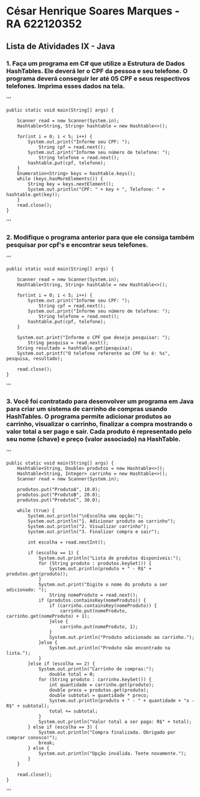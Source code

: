# César Henrique Soares Marques - RA 622120352

## Lista de Atividades IX - Java

### 1. Faça um programa em C# que utilize a Estrutura de Dados HashTables. Ele deverá ler o CPF da pessoa e seu telefone. O programa deverá conseguir ler até 05 CPF e seus respectivos telefones. Imprima esses dados na tela.

'''
	
	public static void main(String[] args) {
		
		Scanner read = new Scanner(System.in);
		Hashtable<String, String> hashtable = new Hashtable<>();
		
		for(int i = 0; i < 5; i++) {
			System.out.print("Informe seu CPF: ");
				String cpf = read.next();
			System.out.print("Informe seu número de telefone: ");
				String telefone = read.next();
			hashtable.put(cpf, telefone);
		}
		Enumeration<String> keys = hashtable.keys();
		while (keys.hasMoreElements()) {
            String key = keys.nextElement();
            System.out.println("CPF: " + key + ", Telefone: " + hashtable.get(key));
        }
		read.close();
	}
 
'''

### 2. Modifique o programa anterior para que ele consiga também pesquisar por cpf's e encontrar seus telefones.

'''
	
	public static void main(String[] args) {
		
		Scanner read = new Scanner(System.in);
		Hashtable<String, String> hashtable = new Hashtable<>();
		
		for(int i = 0; i < 5; i++) {
			System.out.print("Informe seu CPF: ");
				String cpf = read.next();
			System.out.print("Informe seu número de telefone: ");
				String telefone = read.next();
			hashtable.put(cpf, telefone);
		}
		
		System.out.print("Informe o CPF que deseja pesquisar: ");
			String pesquisa = read.next();
		String resultado = hashtable.get(pesquisa);
		System.out.printf("O telefone referente ao CPF %s é: %s", pesquisa, resultado);
		
		read.close();
	}

'''

### 3. Você foi contratado para desenvolver um programa em Java para criar um sistema de carrinho de compras usando HashTables. O programa permite adicionar produtos ao carrinho, visualizar o carrinho, finalizar a compra mostrando o valor total a ser pago e sair. Cada produto é representado pelo seu nome (chave) e preço (valor associado) na HashTable.

'''
	
	public static void main(String[] args) {
        Hashtable<String, Double> produtos = new Hashtable<>();
        Hashtable<String, Integer> carrinho = new Hashtable<>();
        Scanner read = new Scanner(System.in);
        
        produtos.put("ProdutoA", 10.0);
        produtos.put("ProdutoB", 20.0);
        produtos.put("ProdutoC", 30.0);

        while (true) {
            System.out.println("\nEscolha uma opção:");
            System.out.println("1. Adicionar produto ao carrinho");
            System.out.println("2. Visualizar carrinho");
            System.out.println("3. Finalizar compra e sair");
            
            int escolha = read.nextInt();
            
            if (escolha == 1) {
                System.out.println("Lista de produtos disponíveis:");
                for (String produto : produtos.keySet()) {
                    System.out.println(produto + " - R$" + produtos.get(produto));
                }
                System.out.print("Digite o nome do produto a ser adicionado: ");
                	String nomeProduto = read.next();
                if (produtos.containsKey(nomeProduto)) {
                    if (carrinho.containsKey(nomeProduto)) {
                        carrinho.put(nomeProduto, carrinho.get(nomeProduto) + 1);
                    }else {
                        carrinho.put(nomeProduto, 1);
                    }
                    System.out.println("Produto adicionado ao carrinho.");
                }else {
                    System.out.println("Produto não encontrado na lista.");
                }
            }else if (escolha == 2) {
                System.out.println("Carrinho de compras:");
                	double total = 0;
                for (String produto : carrinho.keySet()) {
                    int quantidade = carrinho.get(produto);
                    double preco = produtos.get(produto);
                    double subtotal = quantidade * preco;
                    System.out.println(produto + " - " + quantidade + "x - R$" + subtotal);
                    total += subtotal;
                }
                System.out.println("Valor total a ser pago: R$" + total);
            } else if (escolha == 3) {
                System.out.println("Compra finalizada. Obrigado por comprar conosco!");
                break;
            } else {
                System.out.println("Opção inválida. Tente novamente.");
            }
        }
        
        read.close();
    }

'''
